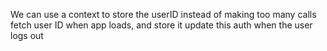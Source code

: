 We can use a context to store the userID instead of making too many calls
fetch user ID when app loads, and store it
update this auth when the user logs out
